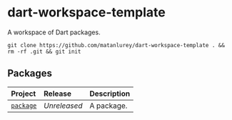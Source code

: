 # dart-workspace-template

A workspace of Dart packages.

```shell
git clone https://github.com/matanlurey/dart-workspace-template . && rm -rf .git && git init
```

## Packages

<!-- #region(PACKAGE_TABLE) -->

| Project | Release | Description |
|:--------|:--------|:------------|
| [`package`](./packages/package) | _Unreleased_ | A package. |

<!-- #endregion -->
